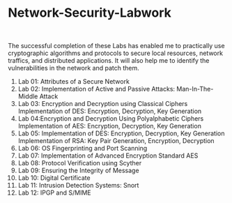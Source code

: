 # Network-Security-Labwork
</br>
<p>The successful completion of these Labs has enabled me to practically use cryptographic algorithms and protocols to secure local resources, network traffics, and distributed applications. It will also help me to identify the vulnerabilities in the network and patch them.
</p>
<ol>
  <li>
    Lab 01: Attributes of a Secure Network
   </li>
   <li>
    Lab 02:	
    Implementation of Active and Passive Attacks: Man-In-The-Middle Attack
    </li>
    <li>
    Lab 03: Encryption and Decryption using Classical Ciphers	
    Implementation of DES: Encryption, Decryption, Key Generation
    </li>
    <li>
    Lab 04:Encryption and Decryption Using Polyalphabetic Ciphers	
    Implementation of AES: Encryption, Decryption, Key Generation 
    </li>
    <li>
    Lab 05: Implementation of DES: Encryption, Decryption, Key Generation	
    Implementation of RSA: Key Pair Generation, Encryption, Decryption
    </li>
    <li>
    Lab 06:	OS Fingerprinting and Port Scanning 
    </li>
    <li>
    Lab 07:	Implementation of Advanced Encryption Standard AES 
    </li>
    <li>
    Lab 08:	Protocol Verification using Scyther
    </li>
    <li>
    Lab 09:	Ensuring the Integrity of Message 
    </li>
    <li>
    Lab 10:	Digital Certificate
    </li>
    <li>
    Lab 11:	Intrusion Detection Systems: Snort
    </li>
    <li>
    Lab 12:	IPGP and S/MIME
    </li>
  </li>
</ol>
